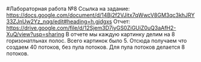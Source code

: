 #Лабораторная работа №8
Ссылка на задание: https://docs.google.com/document/d/14Bj2f2VJitx7qWwcV8GM3qc3khJRY33ZJnUw2Yz_nqg/edit#heading=h.gjdgxs
Отчет: https://drive.google.com/file/d/12Sjem3D7iyGS0ZiGUiZ0uQ3aAfH2-XuQ/view?usp=sharing
В отчете мы каждую картинку делим на 8 горизонатльнах полос. Всего картинок было 5. Отсюда получаем что создаем 40 потоков, без пула потоков. Для пула потоков делается 8 потоков.